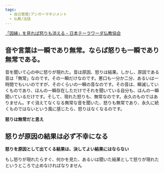 ```yaml
---
tags:
  - 自己管理/アンガーマネジメント
  - 仏教/法話
---
```

[「因縁」を見れば怒りも消える - 日本テーラワーダ仏教協会](http://j-theravada.com/dhamma/kougi/kougi-068/)

## 音や言葉は一瞬であり無常。ならば怒りも一瞬であり無常である。


音を聞いて心の中に怒りが現れた。音は原因、怒りは結果。しかし、原因である音は「無常」なのです。その一瞬だけなのです。悪口も一分か二分、あるいは一時間でもいいのですが、そのくらいの一瞬の音なのです。その音は、瞬滅していくものであり、ほんの一瞬存在しただけでそれを聞いている自分も、ほんの一瞬聞いているだけです。そして、現れた怒りも、無常なのです。永久のものではありません。すぐ消えてなくなる無常な音を聞いた、怒りも無常であり、永久に続くものではないという風に感じたら、怒りはなくなるのです。

**怒りは無常だと思え**

## 怒りが原因の結果は必ず不幸になる

**怒りを原因として出てくる結果は、決してよい結果にはならない**

もし怒りが現れたらすぐ、何かを見た、あるいは聞いた結果として怒りが現れたというところで止めなければなりません

